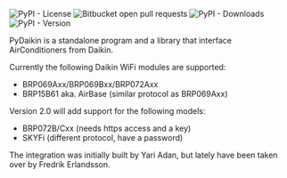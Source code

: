 ![PyPI - License](https://img.shields.io/pypi/l/pydaikin?color=green)
![Bitbucket open pull requests](https://img.shields.io/bitbucket/pr/mustang51/pydaikin?logo=bitbucket&logoColor=white)
![PyPI - Downloads](https://img.shields.io/pypi/dw/pydaikin?label=downloads&logo=pypi&logoColor=white)
![PyPI - Version](https://img.shields.io/pypi/v/pydaikin?label=version&logo=pypi&logoColor=white)

PyDaikin is a standalone program and a library that interface AirConditioners from Daikin.

Currently the following Daikin WiFi modules are supported:

* BRP069Axx/BRP069Bxx/BRP072Axx
* BRP15B61 aka. AirBase (similar protocol as BRP069Axx)

Version 2.0 will add support for the following models:

* BRP072B/Cxx (needs https access and a key)
* SKYFi (different protocol, have a password)

The integration was initially built by Yari Adan, but lately have been taken over by Fredrik Erlandsson.
